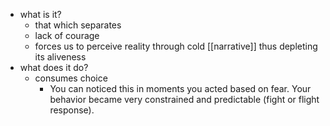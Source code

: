  * what is it?
    * that which separates
    * lack of courage
    * forces us to perceive reality through cold [[narrative]] thus depleting its aliveness
  * what does it do?
    * consumes choice
      * You can noticed this in moments you acted based on fear. Your behavior became very constrained and predictable (fight or flight response). 